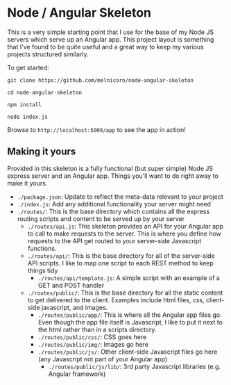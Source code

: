 # Node / Angular Skeleton
This is a very simple starting point that I use for the base of my Node JS servers which serve up an Angular app.  This project layout is something that I've found to be quite useful and a great way to keep my various projects structured similarly.

To get started:
```
git clone https://github.com/melnicorn/node-angular-skeleton

cd node-angular-skeleton

npm install

node index.js
```
Browse to ```http://localhost:5000/app``` to see the app in action!

## Making it yours
Provided in this skeleton is a fully functional (but super simple) Node JS express server and an Angular app. Things you'll want to do right away to make it yours.


* ```./package.json```: Update to reflect the meta-data relevant to your project
* ```./index.js```: Add any additional functionality your server might need
* ```./routes/```: This is the base directory which contains all the express routing scripts and content to be served up by your server
  * ```./routes/api.js```: This skeleton provides an API for your Angular app to call to make requests to the server. This is where you define how requests to the API get routed to your server-side Javascript functions.
  * ```./routes/api/```: This is the base directory for all of the server-side API scripts. I like to map one script to each REST method to keep things tidy
    * ```./routes/api/template.js```: A simple script with an example of a GET and POST handler
  * ```./routes/public/```: This is the base directory for all the static content to get delivered to the client. Examples include html files, css, client-side javascript, and images.
    * ```./routes/public/app/```: This is where all the Angular app files go. Even though the app file itself is Javascript, I like to put it next to the html rather than in a scripts directory.
    * ```./routes/public/css/```: CSS goes here
    * ```./routes/public/img/```: Images go here
    * ```./routes/public/js/```: Other client-side Javascript files go here (any Javascript not part of your Angular app)
      * ```./routes/public/js/lib/```: 3rd party Javascript libraries (e.g. Angular framework)